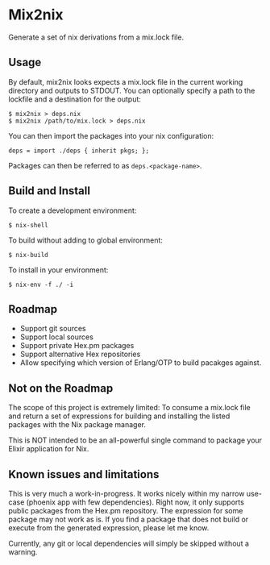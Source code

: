 # Mix2nix
Generate a set of nix derivations from a mix.lock file.

## Usage
By default, mix2nix looks expects a mix.lock file in the current working
directory and outputs to STDOUT. You can optionally specify a path to the
lockfile and a destination for the output:
```
$ mix2nix > deps.nix
$ mix2nix /path/to/mix.lock > deps.nix
```

You can then import the packages into your nix configuration:
```
deps = import ./deps { inherit pkgs; };
```

Packages can then be referred to as `deps.<package-name>`.


## Build and Install
To create a development environment:
```
$ nix-shell
```

To build without adding to global environment:
```
$ nix-build
```

To install in your environment:
```
$ nix-env -f ./ -i
```

## Roadmap

* Support git sources
* Support local sources
* Support private Hex.pm packages
* Support alternative Hex repositories
* Allow specifying which version of Erlang/OTP to build pacakges against.

## Not on the Roadmap

The scope of this project is extremely limited: To consume a mix.lock file and
return a set of expressions for building and installing the listed packages with
the Nix package manager.

This is NOT intended to be an all-powerful single command to package your Elixir
application for Nix.

## Known issues and limitations
This is very much a work-in-progress. It works nicely within my narrow use-case
(phoenix app with few dependencies). Right now, it only supports public packages
from the Hex.pm repository. The expression for some package may not work as is.
If you find a package that does not build or execute from the generated
expression, please let me know.

Currently, any git or local dependencies will simply be skipped without a
warning.

